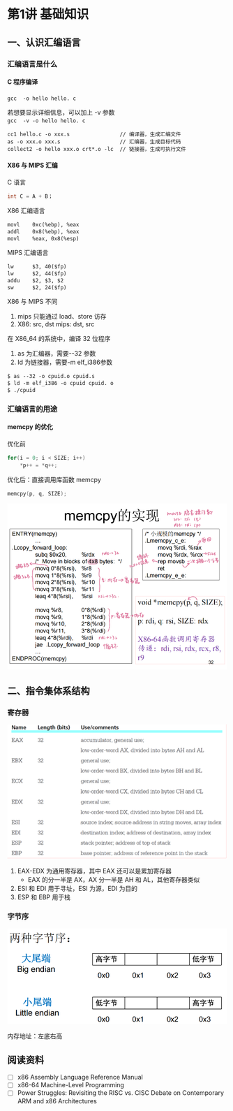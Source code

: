 # 第1讲 基础知识
## 一、认识汇编语言
### 汇编语言是什么
#### C 程序编译  
`gcc  -o hello hello. c`

若想要显示详细信息，可以加上 -v 参数  
`gcc  -v -o hello hello. c`
```
cc1 hello.c -o xxx.s                // 编译器，生成汇编文件                 
as -o xxx.o xxx.s                   // 汇编器，生成目标代码
collect2 -o hello xxx.o crt*.o -lc  // 链接器，生成可执行文件
```

#### X86 与 MIPS 汇编
C 语言
```C
int C = A + B；
```

X86 汇编语言
```
movl    0xc(%ebp), %eax
addl    0x8(%ebp), %eax
movl    %eax, 0x8(%esp)
```

MIPS 汇编语言
```
lw	    $3, 40($fp)
lw	    $2, 44($fp)
addu    $2, $3, $2
sw	    $2, 24($fp)
```

X86 与 MIPS 不同
1. mips 只能通过 load、store 访存
2. X86: src, dst
	mips: dst, src

在 X86_64 的系统中，编译 32 位程序
1. as 为汇编器，需要--32 参数
2. ld 为链接器，需要-m elf_i386参数
```
$ as --32 -o cpuid.o cpuid.s
$ ld -m elf_i386 -o cpuid cpuid. o
$ ./cpuid
```

### 汇编语言的用途
#### memcpy 的优化
优化前
```C
for(i = 0; i < SIZE; i++)
	*p++ = *q++;
```

优化后：直接调用库函数 memcpy
```C
memcpy(p, q, SIZE);
```

![](assets/assembly-1/assembly-1-1.png)

## 二、指令集体系结构
### 寄存器

![](assets/assembly-1/assembly-1-2.png)

1. EAX-EDX 为通用寄存器，其中 EAX 还可以是累加寄存器
	- EAX 的分一半是 AX，AX 分一半是 AH 和 AL，其他寄存器类似
2. ESI 和 EDI 用于寻址，ESI 为源，EDI 为目的
3. ESP 和 EBP 用于栈

### 字节序
![](assets/assembly-1/assembly-1-3.png)

内存地址：左底右高

## 阅读资料
- [ ] x86 Assembly Language Reference Manual
- [ ] x86-64 Machine-Level Programming
- [ ] Power Struggles: Revisiting the RISC vs. CISC Debate on Contemporary ARM and x86 Architectures
